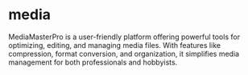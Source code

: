 # media
MediaMasterPro is a user-friendly platform offering powerful tools for optimizing, editing, and managing media files. With features like compression, format conversion, and organization, it simplifies media management for both professionals and hobbyists.
